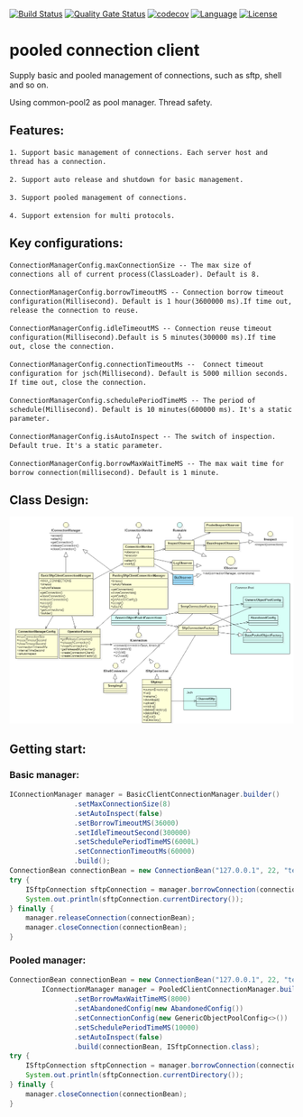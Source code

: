[![Build Status](https://travis-ci.org/xvzhu/pooled-connection-client.svg?branch=master)](https://travis-ci.org/xvzhu/pooled-connection-client)
[![Quality Gate Status](https://sonarcloud.io/api/project_badges/measure?project=xvzhu_pooled-connection-client&metric=alert_status)](https://sonarcloud.io/dashboard?id=xvzhu_pooled-connection-client)
[![codecov](https://codecov.io/gh/xvzhu/pooled-connection-client/branch/master/graph/badge.svg)](https://codecov.io/gh/xvzhu/pooled-connection-client)
[![Language](https://img.shields.io/badge/language-java-blue.svg)](README.md)
[![License](https://img.shields.io/badge/license-Apache2.0-brightgreen.svg)](LICENSE)


# pooled connection client
Supply basic and pooled management of connections, such as sftp, shell and so on.

Using common-pool2 as pool manager. Thread safety.

## Features:

```
1. Support basic management of connections. Each server host and thread has a connection.

2. Support auto release and shutdown for basic management.

3. Support pooled management of connections.

4. Support extension for multi protocols.
```


## Key configurations:

```
ConnectionManagerConfig.maxConnectionSize -- The max size of connections all of current process(ClassLoader). Default is 8.

ConnectionManagerConfig.borrowTimeoutMS -- Connection borrow timeout configuration(Millisecond). Default is 1 hour(3600000 ms).If time out, release the connection to reuse.

ConnectionManagerConfig.idleTimeoutMS -- Connection reuse timeout configuration(Millisecond).Default is 5 minutes(300000 ms).If time out, close the connection.

ConnectionManagerConfig.connectionTimeoutMs --  Connect timeout configuration for jsch(Millisecond). Default is 5000 million seconds. If time out, close the connection.

ConnectionManagerConfig.schedulePeriodTimeMS -- The period of schedule(Millisecond). Default is 10 minutes(600000 ms). It's a static parameter.

ConnectionManagerConfig.isAutoInspect -- The switch of inspection. Default true. It's a static parameter.

ConnectionManagerConfig.borrowMaxWaitTimeMS -- The max wait time for borrow connection(millisecond). Default is 1 minute.

```

## Class Design:

![design](design.png "design")


## Getting start:
### Basic manager:

```java
IConnectionManager manager = BasicClientConnectionManager.builder()
                .setMaxConnectionSize(8)
                .setAutoInspect(false)
                .setBorrowTimeoutMS(36000)
                .setIdleTimeoutSecond(300000)
                .setSchedulePeriodTimeMS(6000L)
                .setConnectionTimeoutMs(60000)
                .build();
ConnectionBean connectionBean = new ConnectionBean("127.0.0.1", 22, "test", "test");
try {
    ISftpConnection sftpConnection = manager.borrowConnection(connectionBean, ISftpConnection.class);
    System.out.println(sftpConnection.currentDirectory());
} finally {
    manager.releaseConnection(connectionBean);
    manager.closeConnection(connectionBean);
}
```

### Pooled manager:

```java
ConnectionBean connectionBean = new ConnectionBean("127.0.0.1", 22, "test", "test");
        IConnectionManager manager = PooledClientConnectionManager.builder()
                .setBorrowMaxWaitTimeMS(8000)
                .setAbandonedConfig(new AbandonedConfig())
                .setConnectionConfig(new GenericObjectPoolConfig<>())
                .setSchedulePeriodTimeMS(10000)
                .setAutoInspect(false)
                .build(connectionBean, ISftpConnection.class);
try {
    ISftpConnection sftpConnection = manager.borrowConnection(connectionBean, ISftpConnection.class);
    System.out.println(sftpConnection.currentDirectory());
} finally {
    manager.closeConnection(connectionBean);
}
```
